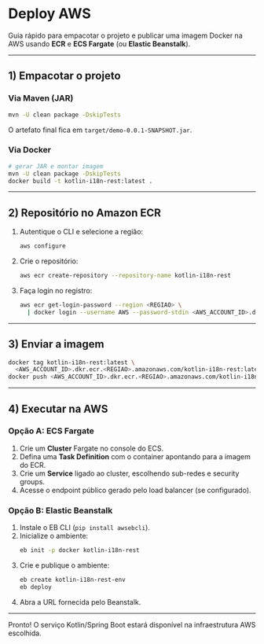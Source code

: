 # Deploy AWS

Guia rápido para empacotar o projeto e publicar uma imagem Docker na AWS usando **ECR** e **ECS Fargate** (ou **Elastic Beanstalk**).

---

## 1) Empacotar o projeto

### Via Maven (JAR)
```bash
mvn -U clean package -DskipTests
```
O artefato final fica em `target/demo-0.0.1-SNAPSHOT.jar`.

### Via Docker
```bash
# gerar JAR e montar imagem
mvn -U clean package -DskipTests
docker build -t kotlin-i18n-rest:latest .
```

---

## 2) Repositório no Amazon ECR

1. Autentique o CLI e selecione a região:
   ```bash
   aws configure
   ```
2. Crie o repositório:
   ```bash
   aws ecr create-repository --repository-name kotlin-i18n-rest
   ```
3. Faça login no registro:
   ```bash
   aws ecr get-login-password --region <REGIAO> \
     | docker login --username AWS --password-stdin <AWS_ACCOUNT_ID>.dkr.ecr.<REGIAO>.amazonaws.com
   ```

---

## 3) Enviar a imagem
```bash
docker tag kotlin-i18n-rest:latest \
  <AWS_ACCOUNT_ID>.dkr.ecr.<REGIAO>.amazonaws.com/kotlin-i18n-rest:latest
docker push <AWS_ACCOUNT_ID>.dkr.ecr.<REGIAO>.amazonaws.com/kotlin-i18n-rest:latest
```

---

## 4) Executar na AWS

### Opção A: ECS Fargate
1. Crie um **Cluster** Fargate no console do ECS.
2. Defina uma **Task Definition** com o container apontando para a imagem do ECR.
3. Crie um **Service** ligado ao cluster, escolhendo sub-redes e security groups.
4. Acesse o endpoint público gerado pelo load balancer (se configurado).

### Opção B: Elastic Beanstalk
1. Instale o EB CLI (`pip install awsebcli`).
2. Inicialize o ambiente:
   ```bash
   eb init -p docker kotlin-i18n-rest
   ```
3. Crie e publique o ambiente:
   ```bash
   eb create kotlin-i18n-rest-env
   eb deploy
   ```
4. Abra a URL fornecida pelo Beanstalk.

---

Pronto! O serviço Kotlin/Spring Boot estará disponível na infraestrutura AWS escolhida.
